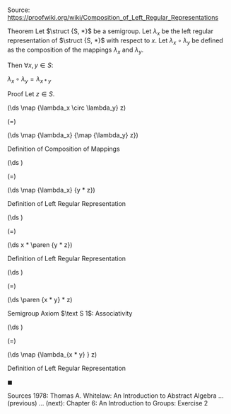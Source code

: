 # 

Source: https://proofwiki.org/wiki/Composition_of_Left_Regular_Representations

Theorem
Let $\struct {S, *}$ be a semigroup.
Let $\lambda_x$ be the left regular representation of $\struct {S, *}$ with respect to $x$.
Let $\lambda_x \circ \lambda_y$ be defined as the composition of the mappings $\lambda_x$ and $\lambda_y$.

Then $\forall x, y \in S$:

$\lambda_x \circ \lambda_y = \lambda_{x * y}$


Proof
Let $z \in S$.














\(\ds \map {\lambda_x \circ \lambda_y} z\)

\(=\)







\(\ds \map {\lambda_x} {\map {\lambda_y} z}\)





Definition of Composition of Mappings














\(\ds \)

\(=\)







\(\ds \map {\lambda_x} {y * z}\)





Definition of Left Regular Representation














\(\ds \)

\(=\)







\(\ds x * \paren {y * z}\)





Definition of Left Regular Representation














\(\ds \)

\(=\)







\(\ds \paren {x * y} * z\)





Semigroup Axiom $\text S 1$: Associativity














\(\ds \)

\(=\)







\(\ds \map {\lambda_{x * y} } z\)





Definition of Left Regular Representation



$\blacksquare$


Sources
1978: Thomas A. Whitelaw: An Introduction to Abstract Algebra ... (previous) ... (next): Chapter $6$: An Introduction to Groups: Exercise $2$




